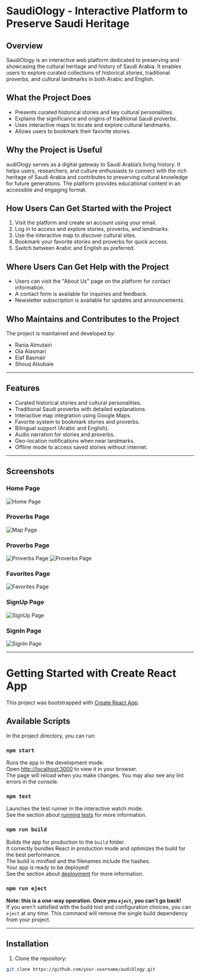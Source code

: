 # SaudiOlogy - Interactive Platform to Preserve Saudi Heritage

## Overview
SaudiOlogy is an interactive web platform dedicated to preserving and showcasing the cultural heritage and history of Saudi Arabia. It enables users to explore curated collections of historical stories, traditional proverbs, and cultural landmarks in both Arabic and English.

## What the Project Does
- Presents curated historical stories and key cultural personalities.
- Explains the significance and origins of traditional Saudi proverbs.
- Uses interactive maps to locate and explore cultural landmarks.
- Allows users to bookmark their favorite stories.

## Why the Project is Useful
audiOlogy serves as a digital gateway to Saudi Arabia’s living history. It helps users, researchers, and culture enthusiasts to connect with the rich heritage of Saudi Arabia and contributes to preserving cultural knowledge for future generations. The platform provides educational content in an accessible and engaging format.

## How Users Can Get Started with the Project
1. Visit the platform and create an account using your email.
2. Log in to access and explore stories, proverbs, and landmarks.
3. Use the interactive map to discover cultural sites.
4. Bookmark your favorite stories and proverbs for quick access.
5. Switch between Arabic and English as preferred.

## Where Users Can Get Help with the Project
- Users can visit the "About Us" page on the platform for contact information.
- A contact form is available for inquiries and feedback.
- Newsletter subscription is available for updates and announcements.

## Who Maintains and Contributes to the Project
The project is maintained and developed by:
- Rania Almutairi
- Ola Alasmari
- Elaf Basmair
- Shouq Alsubaie

---

## Features
- Curated historical stories and cultural personalities.
- Traditional Saudi proverbs with detailed explanations.
- Interactive map integration using Google Maps.
- Favorite system to bookmark stories and proverbs.
- Bilingual support (Arabic and English).
- Audio narration for stories and proverbs.
- Geo-location notifications when near landmarks.
- Offline mode to access saved stories without internet.

---
## Screenshots

### Home Page
![Home Page](./screenshots/mainPage.jpg)

### Proverbs Page
![Map Page](./screenshots/map.jpg)

### Proverbs Page
![Proverbs Page](./screenshots/proverbs.jpg)
![Proverbs Page](./screenshots/proverbs2.jpg)

### Favorites Page
![Favorites Page](./screenshots/fav.png)
 
### SignUp Page
![SignUp Page](./screenshots/SignUp.jpg)

### SignIn Page
![SignIn Page](./screenshots/SignIn.jpg)

---
# Getting Started with Create React App

This project was bootstrapped with [Create React App](https://github.com/facebook/create-react-app).

## Available Scripts

In the project directory, you can run:

### `npm start`
Runs the app in the development mode.  
Open [http://localhost:3000](http://localhost:3000) to view it in your browser.  
The page will reload when you make changes. You may also see any lint errors in the console.

### `npm test`
Launches the test runner in the interactive watch mode.  
See the section about [running tests](https://facebook.github.io/create-react-app/docs/running-tests) for more information.

### `npm run build`
Builds the app for production to the `build` folder.  
It correctly bundles React in production mode and optimizes the build for the best performance.  
The build is minified and the filenames include the hashes.  
Your app is ready to be deployed!  
See the section about [deployment](https://facebook.github.io/create-react-app/docs/deployment) for more information.

### `npm run eject`
**Note: this is a one-way operation. Once you `eject`, you can't go back!**  
If you aren't satisfied with the build tool and configuration choices, you can `eject` at any time. This command will remove the single build dependency from your project.  

---

## Installation

1. Clone the repository:
```bash
git clone https://github.com/your-username/audiOlogy.git